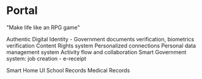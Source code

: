 # Portal
"Make life like an RPG game"

Authentic Digital Identity - Government documents verification, biometrics verification
Content Rights system
Personalized connections
Personal data management system
Activity flow and collaboration
Smart Government system:
job creation - 
e-receipt

Smart Home UI
School Records
Medical Records


